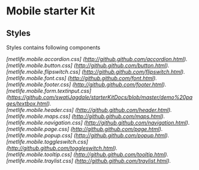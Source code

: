 Mobile starter Kit
================================

Styles
--------------------------------
Styles contains following components

*[metlife.mobile.accordion.css] (http://github.github.com/accordion.html).*  
*[metlife.mobile.button.css] (http://github.github.com/button.html).*      
*[metlife.mobile.flipswitch.css] (http://github.github.com/flipswitch.html).*  
*[metlife.mobile.font.css] (http://github.github.com/font.html).*  
*[metlife.mobile.footer.css] (http://github.github.com/footer.html).*  
*[metlife.mobile.form.textinput.css] (https://github.com/swatiJagdale/starterKitDocs/blob/master/demo%20pages/textbox.html).*  
*[metlife.mobile.header.css] (http://github.github.com/header.html).*  
*[metlife.mobile.maps.css] (http://github.github.com/maps.html).*  
*[metlife.mobile.navigation.css] (http://github.github.com/navigation.html).*  
*[metlife.mobile.page.css] (http://github.github.com/page.html).*  
*[metlife.mobile.popup.css] (http://github.github.com/popup.html).*  
*[metlife.mobile.toggleswitch.css] (http://github.github.com/toggleswitch.html).*  
*[metlife.mobile.tooltip.css] (http://github.github.com/tooltip.html).*  
*[metlife.mobile.traylist.css] (http://github.github.com/traylist.html).*  

  

